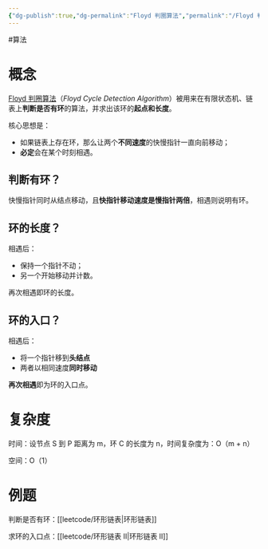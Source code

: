 ```yaml
---
{"dg-publish":true,"dg-permalink":"Floyd 判圈算法","permalink":"/Floyd 判圈算法/"}
---
```



#算法 

# 概念

[Floyd 判圈算法](https://zh.wikipedia.org/wiki/Floyd%E5%88%A4%E5%9C%88%E7%AE%97%E6%B3%95)（*Floyd Cycle Detection Algorithm*）被用来在有限状态机、链表上**判断是否有环**的算法，并求出该环的**起点和长度**。

核心思想是：
- 如果链表上存在环，那么让两个**不同速度**的快慢指针一直向前移动；
- **必定**会在某个时刻相遇。

## 判断有环？

快慢指针同时从结点移动，且**快指针移动速度是慢指针两倍**，相遇则说明有环。

## 环的长度？

相遇后：
- 保持一个指针不动；
- 另一个开始移动并计数。

再次相遇即环的长度。

## 环的入口？

相遇后：
- 将一个指针移到**头结点**
- 两者以相同速度**同时移动**

**再次相遇**即为环的入口点。

# 复杂度

时间：设节点 S 到 P 距离为 m，环 C 的长度为 n，时间复杂度为：O（m + n）

空间：O（1）

# 例题

判断是否有环：[[leetcode/环形链表\|环形链表]]
 
求环的入口点：[[leetcode/环形链表 II\|环形链表 II]]